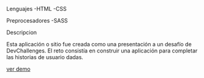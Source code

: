 Lenguajes
-HTML
-CSS

Preprocesadores
-SASS

Descripcion

Esta aplicación o sitio fue creada como una presentación a un desafío de DevChallenges. El reto consistía en construir una aplicación para completar las historias de usuario dadas.

<a href="http://quixotic-poison.surge.sh/"> ver demo </a>
